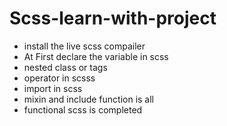 # Scss-learn-with-project 

* install the live scss compailer 
* At First declare the variable in scss 
* nested class or tags 
* operator in scsss
* import in scss 
* mixin and include function is all
* functional scss is completed 